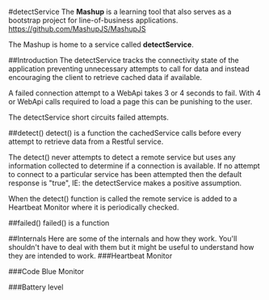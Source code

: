 
#detectService
The **Mashup** is a learning tool that also serves as a bootstrap project for line-of-business applications. https://github.com/MashupJS/MashupJS

The Mashup is home to a service called **detectService**.

##Introduction
The detectService tracks the connectivity state of the application preventing unnecessary attempts to call for data and instead encouraging the client to retrieve cached data if available.

A failed connection attempt to a WebApi takes 3 or 4 seconds to fail.  With 4 or WebApi calls required to load a page this can be punishing to the user.

The detectService short circuits failed attempts.


##detect()
detect() is a function the cachedService calls before every attempt to retrieve data from a Restful service.

The detect() never attempts to detect a remote service but uses any information collected to determine if a connection is available.  If no attempt to connect to a particular service has been attempted then the default response is "true", IE: the detectService makes a positive assumption.

When the detect() function is called the remote service is added to a Heartbeat Monitor where it is periodically checked.

##failed()
failed() is a function

##Internals
Here are some of the internals and how they work.  You'll shouldn't have to deal with them but it might be useful to understand how they are intended to work.
###Heartbeat Monitor

###Code Blue Monitor

###Battery level


